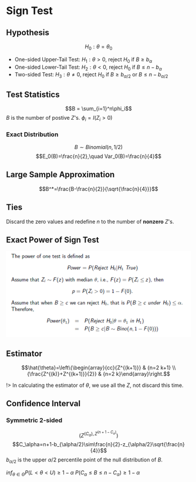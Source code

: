 # Sign Test

## Hypothesis

$$H_0: \theta=\theta_0$$

- One-sided Upper-Tail Test: $H_1: \theta > 0$, reject $H_0$ if $B\geq b_\alpha$
- One-sided Lower-Tail Test: $H_2: \theta < 0$, reject $H_0$ if $B\leq n-b_\alpha$
- Two-sided Test: $H_3: \theta\neq0$, reject $H_0$ if $B\geq b_{\alpha/2}$ or  $B\leq n-b_{\alpha/2}$

## Test Statistics
$$B = \sum_{i=1}^n\phi_i$$
$B$ is the number of postive $Z$'s. $\phi_i=I(Z_i>0)$

### Exact Distribution
$$B\sim Binomial(n, 1/2)$$
$$E_0(B)=\frac{n}{2},\quad Var_0(B)=\frac{n}{4}$$

## Large Sample Approximation

$$B^*=\frac{B-\frac{n}{2}}{\sqrt{\frac{n}{4}}}$$

## Ties

Discard the zero values and redefine $n$ to the number of **nonzero** $Z$'s.

## Exact Power of Sign Test

![](..\Figures\exact-power-sign-test.png)

## Estimator

$$\hat{\theta}=\left\{\begin{array}{cc}{Z^{(k+1)}} & {n=2 k+1} \\ {\frac{Z^{(k)}+Z^{(k+1)}}{2}} & {n=2 k}\end{array}\right.$$

!> In calculating the estimator of $\theta$, we use all the $Z$, not discard this time.

## Confidence Interval
### Symmetric 2-sided
$$(Z^{(C_\alpha),Z^{(n+1-C_\alpha)}})$$
$$C_\alpha=n+1-b_{\alpha/2}\sim\frac{n}{2}-z_{\alpha/2}\sqrt{\frac{n}{4}}$$
$b_{\alpha/2}$ is the upper $\alpha/2$ percentile point of the null distribution of $B$.

$inf_{\theta\in\Theta}P(L<\theta<U)\geq1-\alpha$
$P(C_\alpha \leq B\leq n-C_\alpha)\geq1-\alpha$
